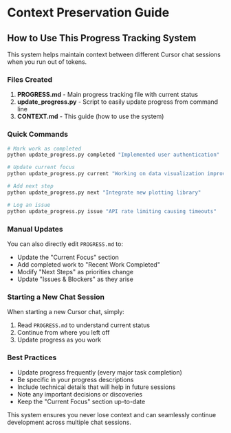 # Context Preservation Guide

## How to Use This Progress Tracking System

This system helps maintain context between different Cursor chat sessions when you run out of tokens.

### Files Created
1. **PROGRESS.md** - Main progress tracking file with current status
2. **update_progress.py** - Script to easily update progress from command line
3. **CONTEXT.md** - This guide (how to use the system)

### Quick Commands

```bash
# Mark work as completed
python update_progress.py completed "Implemented user authentication"

# Update current focus
python update_progress.py current "Working on data visualization improvements"

# Add next step
python update_progress.py next "Integrate new plotting library"

# Log an issue
python update_progress.py issue "API rate limiting causing timeouts"
```

### Manual Updates
You can also directly edit `PROGRESS.md` to:
- Update the "Current Focus" section
- Add completed work to "Recent Work Completed"
- Modify "Next Steps" as priorities change
- Update "Issues & Blockers" as they arise

### Starting a New Chat Session
When starting a new Cursor chat, simply:
1. Read `PROGRESS.md` to understand current status
2. Continue from where you left off
3. Update progress as you work

### Best Practices
- Update progress frequently (every major task completion)
- Be specific in your progress descriptions
- Include technical details that will help in future sessions
- Note any important decisions or discoveries
- Keep the "Current Focus" section up-to-date

This system ensures you never lose context and can seamlessly continue development across multiple chat sessions.
